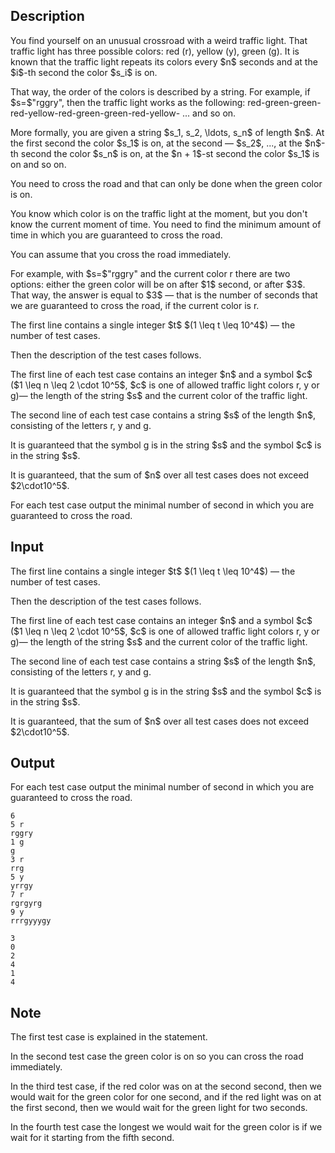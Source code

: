 ## Description

<div><p>You find yourself on an unusual crossroad with a weird traffic light. That traffic light has three possible colors: red (<span class="tex-font-style-tt">r</span>), yellow (<span class="tex-font-style-tt">y</span>), green (<span class="tex-font-style-tt">g</span>). It is known that the traffic light repeats its colors every $n$ seconds and at the $i$-th second the color $s_i$ is on.</p><p>That way, the order of the colors is described by a string. For example, if $s=$"<span class="tex-font-style-tt">rggry</span>", then the traffic light works as the following: red-green-green-red-yellow-red-green-green-red-yellow- ... and so on.</p><p>More formally, you are given a string $s_1, s_2, \ldots, s_n$ of length $n$. At the first second the color $s_1$ is on, at the second — $s_2$, ..., at the $n$-th second the color $s_n$ is on, at the $n + 1$-st second the color $s_1$ is on and so on.</p><p>You need to cross the road and that can only be done when the green color is on. </p><p>You know which color is on the traffic light at the moment, but you don't know the current moment of time. You need to find the minimum amount of time in which you are guaranteed to cross the road.</p><p>You can assume that you cross the road immediately. </p><p>For example, with $s=$"<span class="tex-font-style-tt">rggry</span>" and the current color <span class="tex-font-style-tt">r</span> there are two options: either the green color will be on after $1$ second, or after $3$. That way, the answer is equal to $3$ — that is the number of seconds that we are guaranteed to cross the road, if the current color is <span class="tex-font-style-tt">r</span>.</p></div><div class="input-specification"><p>The first line contains a single integer $t$ $(1 \leq t \leq 10^4$) — the number of test cases.</p><p>Then the description of the test cases follows.</p><p>The first line of each test case contains an integer $n$ and a symbol $c$ ($1 \leq n \leq 2 \cdot 10^5$, $c$ is one of allowed traffic light colors <span class="tex-font-style-tt">r</span>, <span class="tex-font-style-tt">y</span> or <span class="tex-font-style-tt">g</span>)— the length of the string $s$ and the current color of the traffic light. </p><p>The second line of each test case contains a string $s$ of the length $n$, consisting of the letters <span class="tex-font-style-tt">r</span>, <span class="tex-font-style-tt">y</span> and <span class="tex-font-style-tt">g</span>.</p><p>It is guaranteed that the symbol <span class="tex-font-style-tt">g</span> is in the string $s$ and the symbol $c$ is in the string $s$. </p><p>It is guaranteed, that the sum of $n$ over all test cases does not exceed $2\cdot10^5$.</p></div><div class="output-specification"><p>For each test case output the minimal number of second in which you are guaranteed to cross the road.</p></div>

## Input

<p>The first line contains a single integer $t$ $(1 \leq t \leq 10^4$) — the number of test cases.</p><p>Then the description of the test cases follows.</p><p>The first line of each test case contains an integer $n$ and a symbol $c$ ($1 \leq n \leq 2 \cdot 10^5$, $c$ is one of allowed traffic light colors <span class="tex-font-style-tt">r</span>, <span class="tex-font-style-tt">y</span> or <span class="tex-font-style-tt">g</span>)— the length of the string $s$ and the current color of the traffic light. </p><p>The second line of each test case contains a string $s$ of the length $n$, consisting of the letters <span class="tex-font-style-tt">r</span>, <span class="tex-font-style-tt">y</span> and <span class="tex-font-style-tt">g</span>.</p><p>It is guaranteed that the symbol <span class="tex-font-style-tt">g</span> is in the string $s$ and the symbol $c$ is in the string $s$. </p><p>It is guaranteed, that the sum of $n$ over all test cases does not exceed $2\cdot10^5$.</p>

## Output

<p>For each test case output the minimal number of second in which you are guaranteed to cross the road.</p>





```input1|2,3,6,7,10,11
6
5 r
rggry
1 g
g
3 r
rrg
5 y
yrrgy
7 r
rgrgyrg
9 y
rrrgyyygy
```




```output1
3
0
2
4
1
4
```



## Note

<p>The first test case is explained in the statement.</p><p>In the second test case the green color is on so you can cross the road immediately. </p><p>In the third test case, if the red color was on at the second second, then we would wait for the green color for one second, and if the red light was on at the first second, then we would wait for the green light for two seconds.</p><p>In the fourth test case the longest we would wait for the green color is if we wait for it starting from the fifth second.</p>
